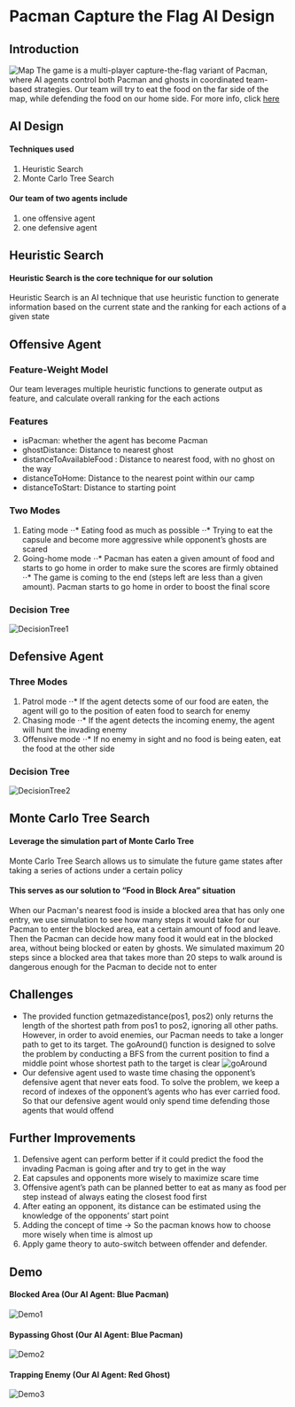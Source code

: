 # Pacman Capture the Flag AI Design
## Introduction
![Map](http://ai.berkeley.edu/projects/release/contest/v1/002/capture_the_flag.png)
The game is a multi-player capture-the-flag variant of Pacman, where AI agents control both Pacman and ghosts in coordinated team-based strategies. Our team will try to eat the food on the far side of the map, while defending the food on our home side. For more info, click [here](http://ai.berkeley.edu/contest.html)
## AI Design
#### Techniques used
1. Heuristic Search
2. Monte Carlo Tree Search
#### Our team of two agents include
1. one offensive agent
2. one defensive agent 
## Heuristic Search
####  Heuristic Search is the core technique for our solution
Heuristic Search is an AI technique that use heuristic function to generate information based on the current state and the ranking for each actions of a given state
## Offensive Agent
### Feature-Weight Model
Our team leverages multiple heuristic functions to generate output as feature, and calculate overall ranking for the each actions
### Features
* isPacman: whether the agent has become Pacman
* ghostDistance: Distance to nearest ghost
* distanceToAvailableFood : Distance to nearest food, with no ghost on the way
* distanceToHome: Distance to the nearest point within our camp
* distanceToStart: Distance to starting point
### Two Modes
1. Eating mode
⋅⋅* Eating food as much as possible
⋅⋅* Trying to eat the capsule and become more aggressive while opponent’s ghosts are scared 
2. Going-home mode
⋅⋅* Pacman has eaten a given amount of food and starts to go home in order to make sure the scores are firmly obtained
⋅⋅* The game is coming to the end (steps left are less than a given amount). Pacman starts to go home in order to boost the final score 
### Decision Tree
![DecisionTree1](https://raw.githubusercontent.com/DXJ3X1/Pacman-Capture-the-Flag/master/img/decisionTree.png)
## Defensive Agent
### Three Modes
1. Patrol mode
⋅⋅* If the agent detects some of our food are eaten, the agent will go to the position of eaten food to search for enemy
2. Chasing mode
⋅⋅* If the agent detects the incoming enemy, the agent will hunt the invading enemy
3. Offensive mode
⋅⋅* If no enemy in sight and no food is being eaten, eat the food at the other side
### Decision Tree
![DecisionTree2](https://raw.githubusercontent.com/DXJ3X1/Pacman-Capture-the-Flag/master/img/decisionTreeD.png)
## Monte Carlo Tree Search
#### Leverage the simulation part of Monte Carlo Tree
Monte Carlo Tree Search allows us to simulate the future game states after taking a series of actions under a certain policy
#### This serves as our solution to “Food in Block Area” situation
When our Pacman's nearest food is inside a blocked area that has only one entry, we use simulation to see how many steps it would take for our Pacman to enter the blocked area, eat a certain amount of food and leave. Then the Pacman can decide how many food it would eat in the blocked area, without being blocked or eaten by ghosts. We simulated maximum 20 steps since a blocked area that takes more than 20 steps to walk around is dangerous enough for the Pacman to decide not to enter
## Challenges
* The provided function getmazedistance(pos1, pos2) only returns the length of the shortest path from pos1 to pos2, ignoring all other paths. However, in order to avoid enemies, our Pacman needs to take a longer path to get to its target. The goAround() function is designed to solve the problem by conducting a BFS from the current position to find a middle point whose shortest path to the target is clear
![goAround](https://raw.githubusercontent.com/DXJ3X1/Pacman-Capture-the-Flag/master/img/goAround.png)
* Our defensive agent used to waste time chasing the opponent’s defensive agent that never eats food. To solve the problem, we keep a record of indexes of the opponent’s agents who has ever carried food. So that our defensive agent would only spend time defending those agents that would offend
## Further Improvements
1. Defensive agent can perform better if it could predict the food the invading Pacman is going after and try to get in the way
2. Eat capsules and opponents more wisely to maximize scare time
3. Offensive agent’s path can be planned better to eat as many as food per step instead of always eating the closest food first
4. After eating an opponent, its distance can be estimated using the knowledge of the opponents’ start point
5. Adding the concept of time -> So the pacman knows how to choose more wisely when time is almost up
6. Apply game theory to auto-switch between offender and defender.
## Demo
#### Blocked Area (Our AI Agent: Blue Pacman)
![Demo1](https://raw.githubusercontent.com/DXJ3X1/Pacman-Capture-the-Flag/master/gif/eat.gif)
#### Bypassing Ghost (Our AI Agent: Blue Pacman)
![Demo2](https://raw.githubusercontent.com/DXJ3X1/Pacman-Capture-the-Flag/master/gif/around.gif)
#### Trapping Enemy (Our AI Agent: Red Ghost)
![Demo3](https://raw.githubusercontent.com/DXJ3X1/Pacman-Capture-the-Flag/master/gif/trap.gif)
